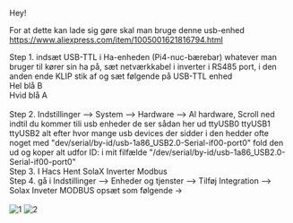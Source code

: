 Hey!

For at dette kan lade sig gøre skal man bruge denne usb-enhed 
https://www.aliexpress.com/item/1005001621816794.html


Step 1. indsæt USB-TTL i Ha-enheden (Pi4-nuc-bærebar) whatever man bruger til kører sin ha på, sæt netværkkabel i inverter i RS485 port, i den anden ende KLIP stik af og sæt følgende på USB-TTL enhed<br>
Hel blå B<br>
Hvid blå A<br>
<br>
Step 2. Indstillinger --> System --> Hardware --> Al hardware, Scroll ned indtil du kommer tili usb enheder de ser sådan her ud ttyUSB0 ttyUSB1 ttyUSB2 alt efter hvor mange usb devices der sidder i
den hedder ofte noget med "dev/serial/by-id/usb-1a86_USB2.0-Serial-if00-port0" fold den ud og koper alt udfor ID: i mit filfælde "/dev/serial/by-id/usb-1a86_USB2.0-Serial-if00-port0"
<br>
Step 3. I Hacs Hent SolaX Inverter Modbus
<br>
Step 4. gå i Indstillinger --> Enheder og tjenster --> Tilføj Integration --> Solax Inveter MODBUS opsæt som følgende ->
<br>
<br>
![1](https://github.com/fontexD/Home-assistant/assets/87015443/44abda9b-8038-45be-8dbe-e0548f0eecd0)
![2](https://github.com/fontexD/Home-assistant/assets/87015443/d99f34d9-0224-4fb5-b013-97218e86dd03)
